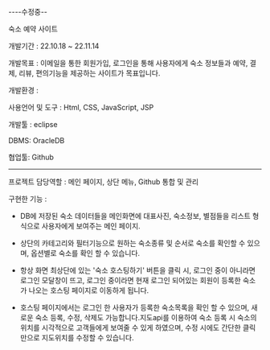 
----수정중--


숙소 예약 사이트

개발기간 : 22.10.18 ~ 22.11.14

개발목표 : 이메일을 통한 회원가입, 로그인을 통해 사용자에게 숙소 정보들과 예약, 결제, 리뷰, 편의기능을 제공하는 사이트가 목표입니다.

개발환경 : 

사용언어 및 도구 : Html, CSS, JavaScript, JSP

개발툴 : eclipse

DBMS: OracleDB

협업툴: Github

-----------------------------------------------------------------------

프로젝트 담당역할 : 메인 페이지, 상단 메뉴, Github 통합 및 관리


구현한 기능 :

- DB에 저장된 숙소 데이터들을 메인화면에 대표사진, 숙소정보, 별점들을 리스트 형식으로 사용자에게 보여주는 메인 페이지.

- 상단의 카테고리와 필터기능으로 원하는 숙소종류 및 순서로 숙소를 확인할 수 있으며, 옵션별로 숙소를 확인 할 수 있습니다.

- 항상 화면 최상단에 있는 '숙소 호스팅하기' 버튼을 클릭 시, 로그인 중이 아니라면 로그인 모달창이 뜨고,
  로그인 중이라면 현재 로그인 되어있는 회원이 등록한 숙소가 나오는 호스팅 페이지로 이동하게 됩니다.
  
- 호스팅 페이지에서는 로그인 한 사용자가 등록한 숙소목록을 확인 할 수 있으며,
  새로운 숙소 등록, 수정, 삭제도 가능합니다.지도api를 이용하여 숙소 등록 시
  숙소의 위치를 시각적으로 고객들에게 보여줄 수 있게 하였으며,
  수정 시에도 간단한 클릭만으로 지도위치를 수정할 수 있습니다.

